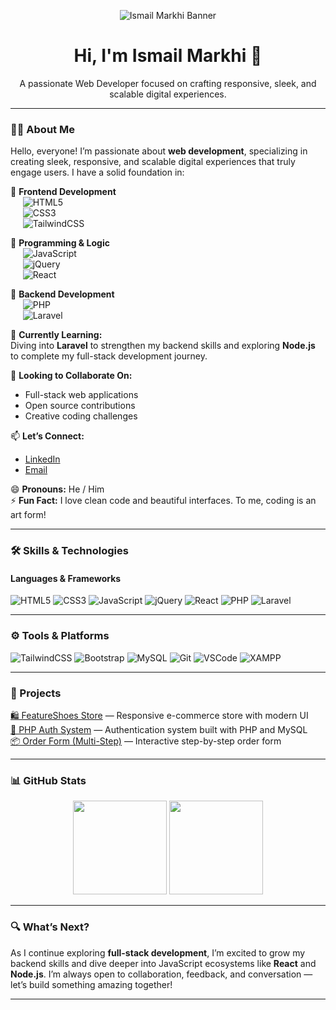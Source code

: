 <p align="center">
  <img src="https://raw.githubusercontent.com/IsmailMarkhi/IsmailMarkhi/main/banner.gif" alt="Ismail Markhi Banner" />
</p>

<h1 align="center">Hi, I'm Ismail Markhi 👋</h1>
<p align="center">
  A passionate Web Developer focused on crafting responsive, sleek, and scalable digital experiences.
</p>

---

### 👨‍💻 About Me

Hello, everyone! I’m passionate about **web development**, specializing in creating sleek, responsive, and scalable digital experiences that truly engage users. I have a solid foundation in:

🔸 **Frontend Development**  
&nbsp;&nbsp;&nbsp;&nbsp; ![HTML5](https://img.shields.io/badge/-HTML5-E34F26?style=flat-square&logo=html5&logoColor=white)  
&nbsp;&nbsp;&nbsp;&nbsp; ![CSS3](https://img.shields.io/badge/-CSS3-1572B6?style=flat-square&logo=css3&logoColor=white)  
&nbsp;&nbsp;&nbsp;&nbsp; ![TailwindCSS](https://img.shields.io/badge/-TailwindCSS-38B2AC?style=flat-square&logo=tailwind-css&logoColor=white)

🔸 **Programming & Logic**  
&nbsp;&nbsp;&nbsp;&nbsp; ![JavaScript](https://img.shields.io/badge/-JavaScript-F7DF1E?style=flat-square&logo=javascript&logoColor=black)  
&nbsp;&nbsp;&nbsp;&nbsp; ![jQuery](https://img.shields.io/badge/-jQuery-0769AD?style=flat-square&logo=jquery&logoColor=white)  
&nbsp;&nbsp;&nbsp;&nbsp; ![React](https://img.shields.io/badge/-React-61DAFB?style=flat-square&logo=react&logoColor=black)

🔸 **Backend Development**  
&nbsp;&nbsp;&nbsp;&nbsp; ![PHP](https://img.shields.io/badge/-PHP-777BB4?style=flat-square&logo=php&logoColor=white)  
&nbsp;&nbsp;&nbsp;&nbsp; ![Laravel](https://img.shields.io/badge/-Laravel-FF2D20?style=flat-square&logo=laravel&logoColor=white)

🌱 **Currently Learning:**  
Diving into **Laravel** to strengthen my backend skills and exploring **Node.js** to complete my full-stack development journey.

💞 **Looking to Collaborate On:**  
- Full-stack web applications  
- Open source contributions  
- Creative coding challenges

📫 **Let’s Connect:**  
- [LinkedIn](https://www.linkedin.com/in/ismailmarkhi)  
- [Email](mailto:ismailmarkhi17@gmail.com)  

😄 **Pronouns:** He / Him  
⚡ **Fun Fact:** I love clean code and beautiful interfaces. To me, coding is an art form!

---

### 🛠 Skills & Technologies

#### Languages & Frameworks
![HTML5](https://img.shields.io/badge/-HTML5-000?&logo=html5)
![CSS3](https://img.shields.io/badge/-CSS3-000?&logo=css3)
![JavaScript](https://img.shields.io/badge/-JavaScript-000?&logo=javascript)
![jQuery](https://img.shields.io/badge/-jQuery-000?&logo=jquery)
![React](https://img.shields.io/badge/-React-000?&logo=react)
![PHP](https://img.shields.io/badge/-PHP-000?&logo=php)
![Laravel](https://img.shields.io/badge/-Laravel-000?&logo=laravel)

---

### ⚙️ Tools & Platforms

![TailwindCSS](https://img.shields.io/badge/-TailwindCSS-black?style=flat-square&logo=tailwind-css&logoColor=38B2AC)
![Bootstrap](https://img.shields.io/badge/-Bootstrap-black?style=flat-square&logo=bootstrap&logoColor=563D7C)
![MySQL](https://img.shields.io/badge/-MySQL-black?style=flat-square&logo=mysql&logoColor=4479A1)
![Git](https://img.shields.io/badge/-Git-black?style=flat-square&logo=git&logoColor=F05032)
![VSCode](https://img.shields.io/badge/-VSCode-black?style=flat-square&logo=visual-studio-code&logoColor=007ACC)
![XAMPP](https://img.shields.io/badge/-XAMPP-black?style=flat-square&logo=xampp&logoColor=FB7A24)

---

### 🚀 Projects

[🛍 FeatureShoes Store](https://github.com/IsmailMarkhi/FeatureShoes) — Responsive e-commerce store with modern UI  
[🧰 PHP Auth System](https://github.com/IsmailMarkhi/php-auth) — Authentication system built with PHP and MySQL  
[📦 Order Form (Multi-Step)](https://github.com/IsmailMarkhi/order-form) — Interactive step-by-step order form  

---

### 📊 GitHub Stats

<p align="center">
  <img height="150px" src="https://github-readme-stats.vercel.app/api?username=IsmailMarkhi&show_icons=true&hide_border=true&theme=gruvbox&count_private=true" />
  <img height="150px" src="https://github-readme-stats.vercel.app/api/top-langs/?username=IsmailMarkhi&layout=compact&hide_border=true&theme=gruvbox" />
</p>

---

### 🔍 What’s Next?

As I continue exploring **full-stack development**, I’m excited to grow my backend skills and dive deeper into JavaScript ecosystems like **React** and **Node.js**. I’m always open to collaboration, feedback, and conversation — let’s build something amazing together!

---

<!---
IsmailMarkhi/IsmailMarkhi is a ✨ special ✨ repository because its `README.md` appears on your GitHub profile.
--->
